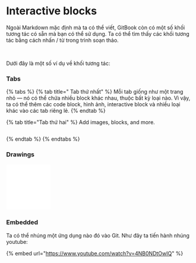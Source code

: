 # Interactive blocks

Ngoài Markdown mặc định mà ta có thể viết, GitBook còn có một số khối tương tác có sẵn mà bạn có thể sử dụng. Ta có thể tìm thấy các khối tương tác bằng cách nhấn / từ trong trình soạn thảo.

<figure><img src="https://gitbookio.github.io/onboarding-template-images/interactive-hero.png" alt=""><figcaption></figcaption></figure>

Dưới đây là một số ví dụ về khối tương tác:

### Tabs

{% tabs %}
{% tab title=" Tab thứ nhất" %}
Mỗi tab giống như một trang nhỏ — nó có thể chứa nhiều block khác nhau, thuộc bất kỳ loại nào. Vì vậy, ta có thể thêm các code block, hình ảnh, interactive block và nhiều loại khác vào các tab riêng lẻ.
{% endtab %}

{% tab title="Tab thứ hai" %}
Add images, blocks, and more.

```python
```
{% endtab %}
{% endtabs %}

### Drawings

<img src="../.gitbook/assets/file.excalidraw.svg" alt="" class="gitbook-drawing">

### Embedded&#x20;

Ta có thể nhúng một ứng dụng nào đó vào Git. Như đây ta tiến hành nhúng youtube:

{% embed url="https://www.youtube.com/watch?v=4NB0NDtOwIQ" %}

